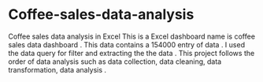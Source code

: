 # Coffee-sales-data-analysis
Coffee sales data analysis in Excel
This is a Excel dashboard name is coffee sales data dashboard .
This data contains a 154000 entry of data .
I used the data query for filter and extracting the the data .
This project follows the order of data analysis such as data collection, data cleaning, data transformation, data analysis .

